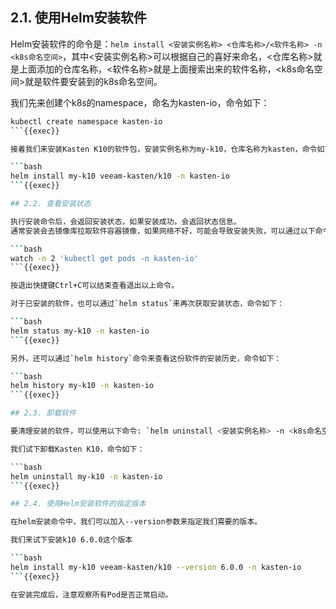 
## 2.1. 使用Helm安装软件

Helm安装软件的命令是：`helm install <安装实例名称> <仓库名称>/<软件名称> -n <k8s命名空间>`，其中<安装实例名称>可以根据自己的喜好来命名，<仓库名称>就是上面添加的仓库名称，<软件名称>就是上面搜索出来的软件名称，<k8s命名空间>就是软件要安装到的k8s命名空间。

我们先来创建个k8s的namespace，命名为kasten-io，命令如下：

```bash
kubectl create namespace kasten-io
```{{exec}}

接着我们来安装Kasten K10的软件包，安装实例名称为my-k10，仓库名称为kasten，命令如下：

```bash
helm install my-k10 veeam-kasten/k10 -n kasten-io
```{{exec}}

## 2.2. 查看安装状态

执行安装命令后，会返回安装状态，如果安装成功，会返回状态信息。
通常安装会去镜像库拉取软件容器镜像，如果网络不好，可能会导致安装失败，可以通过以下命令查看安装状态：

```bash
watch -n 2 'kubectl get pods -n kasten-io'
```{{exec}}

按退出快捷键Ctrl+C可以结束查看退出以上命令。

对于已安装的软件，也可以通过`helm status`来再次获取安装状态，命令如下：

```bash
helm status my-k10 -n kasten-io
```{{exec}}

另外，还可以通过`helm history`命令来查看这份软件的安装历史，命令如下：

```bash
helm history my-k10 -n kasten-io
```{{exec}}

## 2.3. 卸载软件

要清理安装的软件，可以使用以下命令: `helm uninstall <安装实例名称> -n <k8s命名空间>`

我们试下卸载Kasten K10，命令如下：

```bash
helm uninstall my-k10 -n kasten-io
```{{exec}}

## 2.4. 使用Helm安装软件的指定版本

在helm安装命令中，我们可以加入--version参数来指定我们需要的版本。

我们来试下安装k10 6.0.0这个版本

```bash
helm install my-k10 veeam-kasten/k10 --version 6.0.0 -n kasten-io
```{{exec}}

在安装完成后，注意观察所有Pod是否正常启动。

